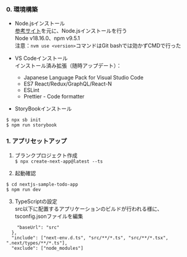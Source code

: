 ### 0. 環境構築
* Node.jsインストール  
[参考サイト](https://fumidzuki.com/knowledge/4533/)を元に、Node.jsインストールを行う  
Node v18.16.0、npm v9.5.1  
注意：`nvm use <version>`コマンドはGit bashでは効かずCMDで行った 

* VS Codeインストール  
インストール済み拡張（随時アップデート）：  
    * Japanese Language Pack for Visual Studio Code  
    * ES7 React/Redux/GraphQL/React-N  
    * ESLint  
    * Prettier - Code formatter  

* StoryBookインストール
```
$ npx sb init
$ npm run storybook
```

### 1. アプリセットアップ
1. ブランクプロジェクト作成  
`$ npx create-next-app@latest --ts`

2. 起動確認
```
$ cd nextjs-sample-todo-app
$ npm run dev
```
3. TypeScriptの設定  
src以下に配置するアプリケーションのビルドが行われる様に、tsconfig.jsonファイルを編集
```
    "baseUrl": "src"
  },
  "include": ["next-env.d.ts", "src/**/*.ts", "src/**/*.tsx", ".next/types/**/*.ts"],
  "exclude": ["node_modules"]
```